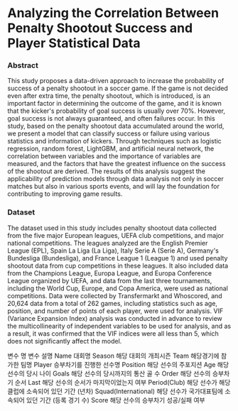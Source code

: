 # Analyzing the Correlation Between Penalty Shootout Success and Player Statistical Data

### Abstract
This study proposes a data-driven approach to increase the probability of success of a penalty shootout in a soccer game. If the game is not decided even after extra time, the penalty shootout, which is introduced, is an important factor in determining the outcome of the game, and it is known that the kicker's probability of goal success is usually over 70%. However, goal success is not always guaranteed, and often failures occur. In this study, based on the penalty shootout data accumulated around the world, we present a model that can classify success or failure using various statistics and information of kickers. Through techniques such as logistic regression, random forest, LightGBM, and artificial neural network, the correlation between variables and the importance of variables are measured, and the factors that have the greatest influence on the success of the shootout are derived. The results of this analysis suggest the applicability of prediction models through data analysis not only in soccer matches but also in various sports events, and will lay the foundation for contributing to improving game results.

### Dataset
The dataset used in this study includes penalty shootout data collected from the five major European leagues, UEFA club competitions, and major national competitions. The leagues analyzed are the English Premier League (EPL), Spain La Liga (La Liga), Italy Serie A (Serie A), Germany's Bundesliga (Bundesliga), and France League 1 (League 1) and used penalty shootout data from cup competitions in these leagues. It also included data from the Champions League, Europa League, and Europa Conference League organized by UEFA, and data from the last three tournaments, including the World Cup, Europe, and Copa America, were used as national competitions.
Data were collected by Transfermarkt and Whoscored, and 20,624 data from a total of 262 games, including statistics such as age, position, and number of points of each player, were used for analysis. VIF (Variance Expansion Index) analysis was conducted in advance to review the multicollinearity of independent variables to be used for analysis, and as a result, it was confirmed that the VIF indices were all less than 5, which does not significantly affect the model.

변수 명
변수 설명
Name
대회명
Season
해당 대회의 개최시즌
Team
해당경기에 참가한 팀명
Player
승부차기를 진행한 선수명
Position
해당 선수의 주포지션
Age
해당 선수의 당시 나이
Goals
해당 선수의 당시까지의 통산 골 수
Order
해당 선수의 승부차기 순서
Last
해당 선수의 순서가 마지막이었는지 여부
Period(Club)
해당 선수가 해당 클럽에 소속되어 있던 기간 (년차)
Squad(International)
해당 선수가 국가대표팀에 소속되어 있던 기간 (등록 경기 수)
Score
해당 선수의 승부차기 성공/실패 여부

